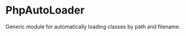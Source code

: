 PhpAutoLoader
=============

Generic module for automatically loading classes by path and filename.

